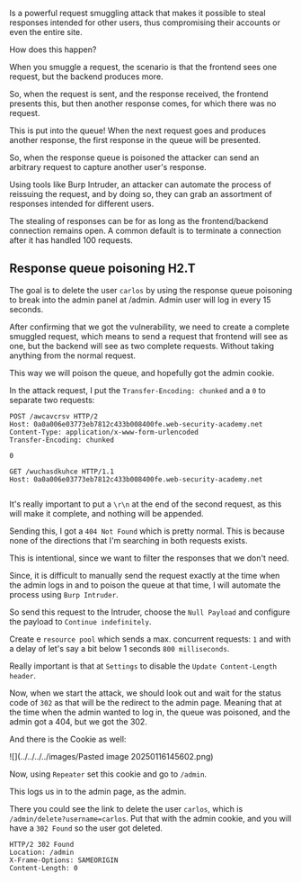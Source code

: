 Is a powerful request smuggling attack that makes it possible to steal responses intended for other users, thus compromising their accounts or even the entire site.

How does this happen?

When you smuggle a request, the scenario is that the frontend sees one request, but the backend produces more. 

So, when the request is sent, and the response received, the frontend presents this, but then another response comes, for which there was no request.

This is put into the queue! When the next request goes and produces another response, the first response in the queue will be presented.

So, when the response queue is poisoned the attacker can send an arbitrary request to capture another user's response.

Using tools like Burp Intruder, an attacker can automate the process of reissuing the request, and by doing so, they can grab an assortment of responses intended for different users.

The stealing of responses can be for as long as the frontend/backend connection remains open. A common default is to terminate a connection after it has handled 100 requests.

## Response queue poisoning H2.T

The goal is to delete the user `carlos` by using the response queue poisoning to break into the admin panel at /admin. Admin user will log in every 15 seconds.

After confirming that we got the vulnerability, we need to create a complete smuggled request, which means to send a request that frontend will see as one, but the backend will see as two complete requests. Without taking anything from the normal request.

This way we will poison the queue, and hopefully got the admin cookie.

In the attack request, I put the `Transfer-Encoding: chunked` and a `0` to separate two requests:

```http
POST /awcavcrsv HTTP/2
Host: 0a0a006e03773eb7812c433b008400fe.web-security-academy.net
Content-Type: application/x-www-form-urlencoded
Transfer-Encoding: chunked

0

GET /wuchasdkuhce HTTP/1.1
Host: 0a0a006e03773eb7812c433b008400fe.web-security-academy.net


```

It's really important to put a `\r\n` at the end of the second request, as this will make it complete, and nothing will be appended.

Sending this, I got a `404 Not Found` which is pretty normal. This is because none of the directions that I'm searching in both requests exists.

This is intentional, since we want to filter the responses that we don't need.

Since, it is difficult to manually send the request exactly at the time when the admin logs in and to poison the queue at that time, I will automate the process using `Burp Intruder`.

So send this request to the Intruder, choose the `Null Payload` and configure the payload to `Continue indefinitely`.

Create e `resource pool` which sends a max. concurrent requests: `1` and with a delay of let's say a bit below 1 seconds `800 milliseconds`.

Really important is that at `Settings` to disable the `Update Content-Length header`.

Now, when we start the attack, we should look out and wait for the status code of `302` as that will be the redirect to the admin page. Meaning that at the time when the admin wanted to log in, the queue was poisoned, and the admin got a 404, but we got the 302.

And there is the Cookie as well:

![](../../../../images/Pasted image 20250116145602.png)

Now, using `Repeater` set this cookie and go to `/admin`. 

This logs us in to the admin page, as the admin.

There you could see the link to delete the user `carlos`, which is `/admin/delete?username=carlos`. Put that with the admin cookie, and you will have a `302 Found` so the user got deleted.

```http
HTTP/2 302 Found
Location: /admin
X-Frame-Options: SAMEORIGIN
Content-Length: 0
```
